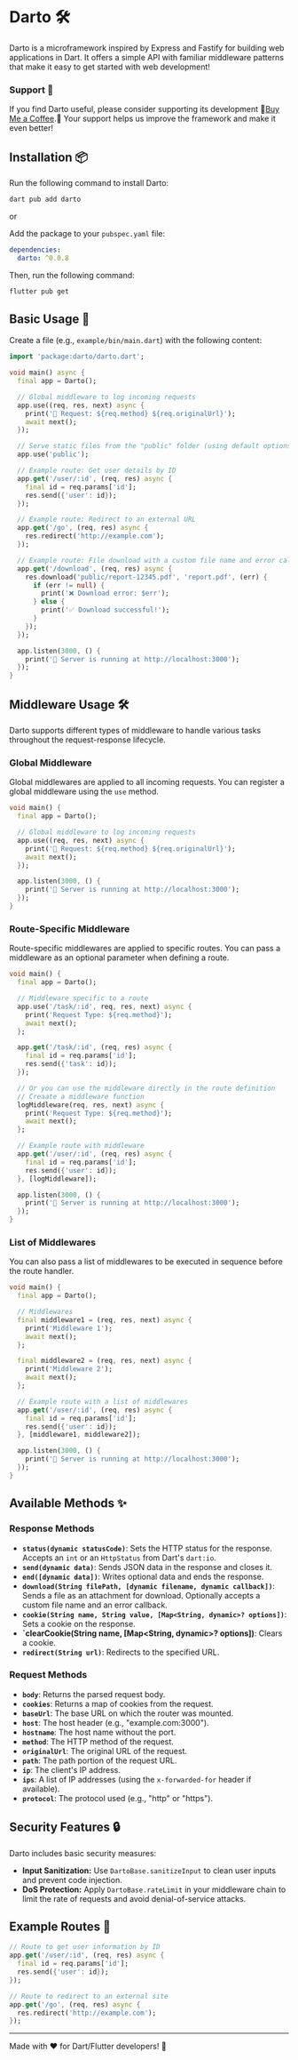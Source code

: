 # Darto 🛠️

Darto is a microframework inspired by Express and Fastify for building web applications in Dart. It offers a simple API with familiar middleware patterns that make it easy to get started with web development!

### Support 💖

If you find Darto useful, please consider supporting its development 🌟[Buy Me a Coffee](https://buymeacoffee.com/evandersondev).🌟 Your support helps us improve the framework and make it even better!

## Installation 📦

Run the following command to install Darto:

```bash
dart pub add darto
```

or

Add the package to your `pubspec.yaml` file:

```yaml
dependencies:
  darto: ^0.0.8
```

Then, run the following command:

```bash
flutter pub get
```

## Basic Usage 🚀

Create a file (e.g., `example/bin/main.dart`) with the following content:

```dart
import 'package:darto/darto.dart';

void main() async {
  final app = Darto();

  // Global middleware to log incoming requests
  app.use((req, res, next) async {
    print('📝 Request: ${req.method} ${req.originalUrl}');
    await next();
  });

  // Serve static files from the "public" folder (using default options)
  app.use('public');

  // Example route: Get user details by ID
  app.get('/user/:id', (req, res) async {
    final id = req.params['id'];
    res.send({'user': id});
  });

  // Example route: Redirect to an external URL
  app.get('/go', (req, res) async {
    res.redirect('http://example.com');
  });

  // Example route: File download with a custom file name and error callback
  app.get('/download', (req, res) async {
    res.download('public/report-12345.pdf', 'report.pdf', (err) {
      if (err != null) {
        print('❌ Download error: $err');
      } else {
        print('✅ Download successful!');
      }
    });
  });

  app.listen(3000, () {
    print('🔹 Server is running at http://localhost:3000');
  });
}
```

## Middleware Usage 🛠️

Darto supports different types of middleware to handle various tasks throughout the request-response lifecycle.

### Global Middleware

Global middlewares are applied to all incoming requests. You can register a global middleware using the `use` method.

```dart
void main() {
  final app = Darto();

  // Global middleware to log incoming requests
  app.use((req, res, next) async {
    print('📝 Request: ${req.method} ${req.originalUrl}');
    await next();
  });

  app.listen(3000, () {
    print('🔹 Server is running at http://localhost:3000');
  });
}
```

### Route-Specific Middleware

Route-specific middlewares are applied to specific routes. You can pass a middleware as an optional parameter when defining a route.

```dart
void main() {
  final app = Darto();

  // Middleware specific to a route
  app.use('/task/:id', req, res, next) async {
    print('Request Type: ${req.method}');
    await next();
  };

  app.get('/task/:id', (req, res) async {
    final id = req.params['id'];
    res.send({'task': id});
  });

  // Or you can use the middleware directly in the route definition
  // Creaate a middleware function
  logMiddleware(req, res, next) async {
    print('Request Type: ${req.method}');
    await next();
  };

  // Example route with middleware
  app.get('/user/:id', (req, res) async {
    final id = req.params['id'];
    res.send({'user': id});
  }, [logMiddleware]);

  app.listen(3000, () {
    print('🔹 Server is running at http://localhost:3000');
  });
}
```

### List of Middlewares

You can also pass a list of middlewares to be executed in sequence before the route handler.

```dart
void main() {
  final app = Darto();

  // Middlewares
  final middleware1 = (req, res, next) async {
    print('Middleware 1');
    await next();
  };

  final middleware2 = (req, res, next) async {
    print('Middleware 2');
    await next();
  };

  // Example route with a list of middlewares
  app.get('/user/:id', (req, res) async {
    final id = req.params['id'];
    res.send({'user': id});
  }, [middleware1, middleware2]);

  app.listen(3000, () {
    print('🔹 Server is running at http://localhost:3000');
  });
}
```

## Available Methods ✨

### Response Methods

- **`status(dynamic statusCode)`**: Sets the HTTP status for the response. Accepts an `int` or an `HttpStatus` from Dart's `dart:io`.
- **`send(dynamic data)`**: Sends JSON data in the response and closes it.
- **`end([dynamic data])`**: Writes optional data and ends the response.
- **`download(String filePath, [dynamic filename, dynamic callback])`**: Sends a file as an attachment for download. Optionally accepts a custom file name and an error callback.
- **`cookie(String name, String value, [Map<String, dynamic>? options])`**: Sets a cookie on the response.
- **`clearCookie(String name, [Map<String, dynamic>? options])**: Clears a cookie.
- **`redirect(String url)`**: Redirects to the specified URL.

### Request Methods

- **`body`**: Returns the parsed request body.
- **`cookies`**: Returns a map of cookies from the request.
- **`baseUrl`**: The base URL on which the router was mounted.
- **`host`**: The host header (e.g., "example.com:3000").
- **`hostname`**: The host name without the port.
- **`method`**: The HTTP method of the request.
- **`originalUrl`**: The original URL of the request.
- **`path`**: The path portion of the request URL.
- **`ip`**: The client's IP address.
- **`ips`**: A list of IP addresses (using the `x-forwarded-for` header if available).
- **`protocol`**: The protocol used (e.g., "http" or "https").

## Security Features 🔒

Darto includes basic security measures:

- **Input Sanitization:** Use `DartoBase.sanitizeInput` to clean user inputs and prevent code injection.
- **DoS Protection:** Apply `DartoBase.rateLimit` in your middleware chain to limit the rate of requests and avoid denial-of-service attacks.

## Example Routes 📡

```dart
// Route to get user information by ID
app.get('/user/:id', (req, res) async {
  final id = req.params['id'];
  res.send({'user': id});
});

// Route to redirect to an external site
app.get('/go', (req, res) async {
  res.redirect('http://example.com');
});
```

---

Made with ❤️ for Dart/Flutter developers! 🎯

